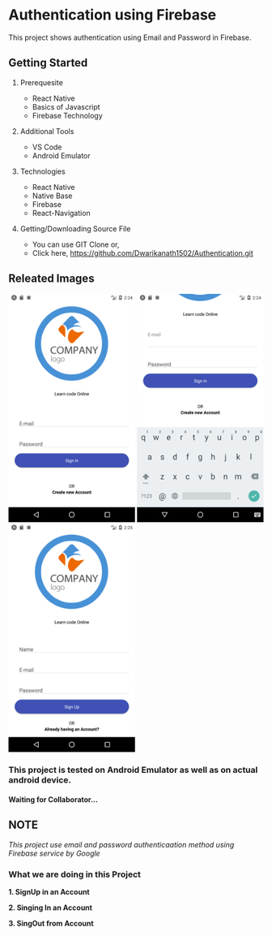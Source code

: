 # Authentication using Firebase
This project shows authentication using Email and Password in Firebase.

## Getting Started

1. Prerequesite 
    * React Native
    * Basics of Javascript
    * Firebase Technology

2. Additional Tools
    * VS Code
    * Android Emulator

3. Technologies
    * React Native
    * Native Base
    * Firebase
    * React-Navigation

4. Getting/Downloading Source File
    * You can use GIT Clone or,     
    * Click here,       https://github.com/Dwarikanath1502/Authentication.git

## Releated Images

<img src="./Readme_Images/1.png" width=250 height=450>
<img src="./Readme_Images/2.png" width=250 height=450>
<img src="./Readme_Images/3.png" width=250 height=450>

<!-- ![Image](./Readme_Images/1.png) -->


<!-- <img src="./Readme_Images/2.png" alt="drawing" height= "400"width="250"/> -->



### This project is tested on Android Emulator as well as on actual android device.

#### **Waiting for Collaborator...**

## NOTE
*This project use email and password authenticaation method using Firebase service by Google*
    
### What we are doing in this Project

**1. SignUp in an Account**

**2. Singing In an Account**

**3. SingOut from Account**


